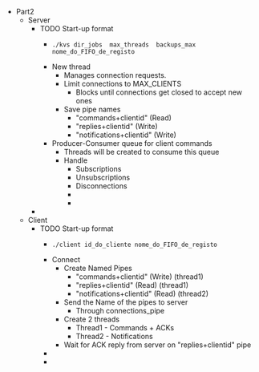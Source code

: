- Part2
	- Server
		- TODO Start-up format
			- ```shell
			  ./kvs dir_jobs  max_threads  backups_max  nome_do_FIFO_de_registo
			  ```
			- New thread
				- Manages connection requests.
				- Limit connections to MAX_CLIENTS
					- Blocks until connections get closed to accept new ones
				- Save pipe names
					- "commands+clientid" (Read)
					- "replies+clientid" (Write)
					- "notifications+clientid" (Write)
			- Producer-Consumer queue for client commands
				- Threads will be created to consume this queue
				- Handle
					- Subscriptions
					- Unsubscriptions
					- Disconnections
					-
					-
		-
	- Client
		- TODO Start-up format
			- ```shell
			  ./client id_do_cliente nome_do_FIFO_de_registo
			  ```
			- Connect
				- Create Named Pipes
					- "commands+clientid" (Write) (thread1)
					- "replies+clientid" (Read) (thread1)
					- "notifications+clientid" (Read) (thread2)
				- Send the Name of the pipes to server
					- Through connections_pipe
				- Create 2 threads
					- Thread1 - Commands + ACKs
					- Thread2 - Notifications
				- Wait for ACK reply from server on "replies+clientid" pipe
			-
			-